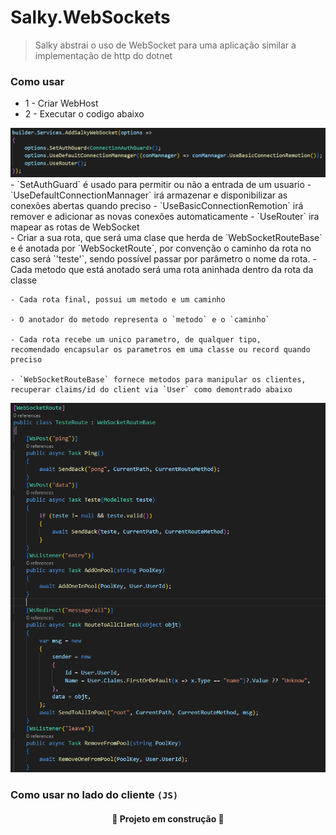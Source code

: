 # Salky.WebSockets
> Salky abstrai o uso de WebSocket para uma aplicação similar a implementação de http do dotnet

### Como usar

- 1 - Criar WebHost
- 2 - Executar o codigo abaixo
<img src="readme/example1.png">
    - `SetAuthGuard` é usado para permitir ou não a entrada de um usuario
    - `UseDefaultConnectionMannager` irá armazenar e disponibilizar as conexões abertas quando preciso
        - `UseBasicConnectionRemotion` irá remover e adicionar as novas conexões automaticamente
    - `UseRouter` ira mapear as rotas de WebSocket
<br>
- Criar a sua rota, que será uma clase que herda de `WebSocketRouteBase` e é anotada por `WebSocketRoute`, por convenção o caminho da rota no caso será `'teste'`, sendo possível passar por parâmetro o nome da rota.
    - Cada metodo que está anotado será uma rota aninhada dentro da rota da classe

    - Cada rota final, possui um metodo e um caminho

    - O anotador do metodo representa o `metodo` e o `caminho`

    - Cada rota recebe um unico parametro, de qualquer tipo, 
    recomendado encapsular os parametros em uma classe ou record quando preciso
    
    - `WebSocketRouteBase` fornece metodos para manipular os clientes, recuperar claims/id do client via `User` como demontrado abaixo

<img src="readme/example2.png">


### Como usar no lado do cliente `(JS)`


<h4 align="center"> 🚧 Projeto em construção 🚧 </h4>